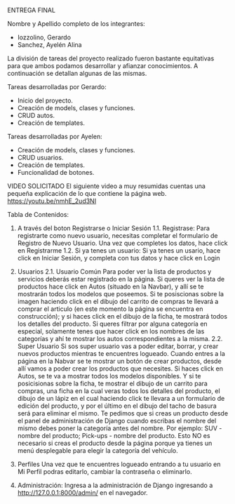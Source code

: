 ENTREGA FINAL

Nombre y Apellido completo de los integrantes:
- Iozzolino, Gerardo
- Sanchez, Ayelén Alina

La división de tareas del proyecto realizado fueron bastante equitativas para que ambos podamos desarrollar y afianzar conocimientos. A continuación se detallan algunas de las mismas.

Tareas desarrolladas por Gerardo:
- Inicio del proyecto.
- Creación de models, clases y funciones.
- CRUD autos.
- Creación de templates.

Tareas desarrolladas por Ayelen:
- Creación de models, clases y funciones.
- CRUD usuarios.
- Creación de templates.
- Funcionalidad de botones.

VIDEO SOLICITADO
El siguiente video a muy resumidas cuentas una pequeña explicación de lo que contiene la página web.
https://youtu.be/nmhE_2ud3NI


Tabla de Contenidos:
1. A través del boton Registrarse o Iniciar Sesión
1.1. Registrase:
Para registrarte como nuevo usuario, necesitas completar el formulario de Registro de Nuevo Usuario. Una vez que completes los datos, hace click en Registrarme
1.2. Si ya tenes un usuario:
Si ya tenes un usario, hace click en Iniciar Sesión, y completa con tus datos y hace click en Login

2. Usuarios
2.1. Usuario Común
Para poder ver la lista de productos y servicios deberás estar registrado en la página. 
Si queres ver la lista de productos hace click en Autos (situado en la Navbar), y allí se te mostrarán todos los modelos que poseemos. Si te posiscionas sobre la imagen haciendo click en el dibujo del carrito de compras te llevará a comprar el articulo (en este momento la página se encuentra en construcción); y si haces click en el dibujo de la ficha, te mostrará todos los detalles del producto.
Si queres filtrar por alguna categoría en especial, solamente tenes que hacer click en los nombres de las categorías y ahí te mostrar los autos correspondientes a la misma.
2.2. Super Usuario
Si sos super usuario vas a poder editar, borrar, y crear nuevos productos mientras te encuentres logueado.
Cuando entres a la página en la Nabvar se te mostrar un botón de crear productos, desde allí vamos a poder crear los productos que necesites. 
Si haces click en Autos, se te va a mostrar todos los modelos disponibles. Y si te posicisionas sobre la ficha, te mostrar el dibujo de un carrito para compras, una ficha en la cual veras todos los detalles del producto, el dibujo de un lápiz en el cual haciendo click te llevara a un formulario de edición del producto, y por el último en el dibujo del tacho de basura será para eliminar el mismo. 
Te pedimos que si creas un producto desde el panel de administración de Django cuando escribas el nombre del mismo debes poner la categoría antes del nombre. Por ejemplo: SUV - nombre del producto; Pick-ups - nombre del producto. Esto NO es necesario si creas el producto desde la página porque ya tienes un menú desplegable para elegir la categoría del vehículo.

3. Perfiles
Una vez que te encuentres logueado entrando a tu usuario en Mi Perfil podras editarlo, cambiar la contraseña o eliminarlo.

4. Administración:
Ingresa a la administración de Django ingresando a http://127.0.0.1:8000/admin/ en el navegador.
